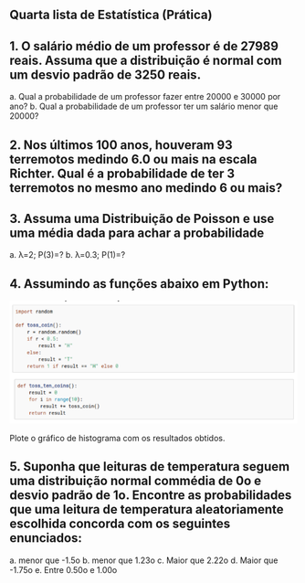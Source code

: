 ## Quarta lista de Estatística (Prática)

## 1. O salário médio de um professor é de 27989 reais. Assuma que a distribuição é normal com um desvio padrão de 3250 reais.
a. Qual a probabilidade de um professor fazer entre 20000 e 30000 por ano?
b. Qual a probabilidade de um professor ter um salário menor que 20000?

## 2. Nos últimos 100 anos, houveram 93 terremotos medindo 6.0 ou mais na escala Richter. Qual é a probabilidade de ter 3 terremotos no mesmo ano medindo 6 ou mais?

## 3. Assuma uma Distribuição de Poisson e use uma média dada para achar a probabilidade
a. λ=2; P(3)=?
b. λ=0.3; P(1)=?

## 4. Assumindo as funções abaixo em Python:

![alt text](https://github.com/guilopesrbc/estat-stica/blob/main/lista4/lista_3_imagem.png?raw=true)

Plote o gráfico de histograma com os resultados obtidos.

## 5. Suponha que leituras de temperatura seguem uma distribuição normal commédia de 0o e desvio padrão de 1o. Encontre as probabilidades que uma leitura de temperatura aleatoriamente escolhida concorda com os seguintes enunciados:
a. menor que -1.5o
b. menor que 1.23o
c. Maior que 2.22o
d. Maior que -1.75o
e. Entre 0.50o e 1.00o
